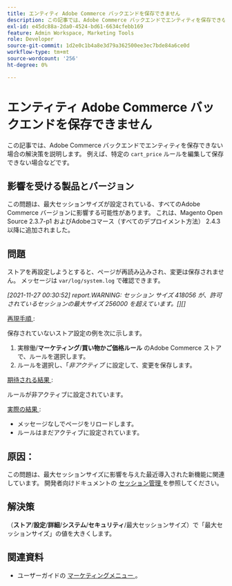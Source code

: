 ```yaml
---
title: エンティティ Adobe Commerce バックエンドを保存できません
description: この記事では、Adobe Commerce バックエンドでエンティティを保存できない場合の解決策を説明します。 例えば、特定の「cart_price」ルールを編集して保存できない場合などです。
exl-id: e45dc88a-2da0-4524-bd61-6634cfebb169
feature: Admin Workspace, Marketing Tools
role: Developer
source-git-commit: 1d2e0c1b4a8e3d79a362500ee3ec7bde84a6ce0d
workflow-type: tm+mt
source-wordcount: '256'
ht-degree: 0%

---
```


# エンティティ Adobe Commerce バックエンドを保存できません

この記事では、Adobe Commerce バックエンドでエンティティを保存できない場合の解決策を説明します。 例えば、特定の `cart_price` ルールを編集して保存できない場合などです。

## 影響を受ける製品とバージョン

この問題は、最大セッションサイズが設定されている、すべてのAdobe Commerce バージョンに影響する可能性があります。 これは、Magento Open Source 2.3.7-p1 およびAdobeコマース（すべてのデプロイメント方法） 2.4.3 以降に追加されました。


## 問題

ストアを再設定しようとすると、ページが再読み込みされ、変更は保存されません。 メッセージは `var/log/system.log` で確認できます。

*[2021-11-27 00:30:52] report.WARNING: セッション サイズ 418056 が、許可されているセッションの最大サイズ 256000 を超えています。[][]*

<u> 再現手順 </u>:

保存されていないストア設定の例を次に示します。

1. 実稼働/**マーケティング**/**買い物かご価格ルール** のAdobe Commerce ストアで、ルールを選択します。
1. ルールを選択し、「*非アクティブ* に設定して、変更を保存します。

<u> 期待される結果 </u>:

ルールが非アクティブに設定されています。

<u> 実際の結果 </u>:

* メッセージなしでページをリロードします。
* ルールはまだアクティブに設定されています。

## 原因：

この問題は、最大セッションサイズに影響を与えた最近導入された新機能に関連しています。 開発者向けドキュメントの [ セッション管理 ](https://docs.magento.com/user-guide/stores/security-session-management.html) を参照してください。

## 解決策

（**ストア**/**設定**/**詳細**/**システム**/**セキュリティ**/最大セッションサイズ）で「最大セッションサイズ」の値を大きくします。

## 関連資料

* ユーザーガイドの [ マーケティングメニュー ](https://docs.magento.com/user-guide/marketing/marketing-menu.html)。
